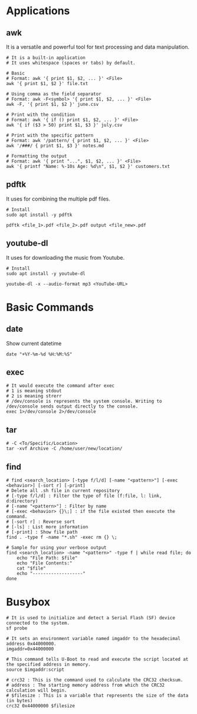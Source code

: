 <link rel="stylesheet" type="text/css" href="../styles.css">

# Applications
## awk
It is a versatile and powerful tool for text processing and data manipulation.
``` Shell
# It is a built-in application
# It uses whitespace (spaces or tabs) by default.

# Basic
# Format: awk '{ print $1, $2, ... }' <File>
awk '{ print $1, $2 }' file.txt

# Using comma as the field separator
# Format: awk -F<symbol> '{ print $1, $2, ... }' <File>
awk -F, '{ print $1, $2 }' june.csv

# Print with the condition
# Format: awk '{ if () print $1, $2, ... }' <File>
awk '{ if ($3 > 50) print $1, $3 }' july.csv

# Print with the specific pattern
# Format: awk '/pattern/ { print $1, $2, ... }' <File>
awk '/###/ { print $1, $3 }' notes.md

# Formatting the output
# Format: awk '{ print "...", $1, $2, ... }' <File>
awk '{ printf "Name: %-10s Age: %d\n", $1, $2 }' customers.txt
```

## pdftk
It uses for combining the multiple pdf files.
``` Shell
# Install
sudo apt install -y pdftk

pdftk <file_1>.pdf <file_2>.pdf output <file_new>.pdf
```

## youtube-dl
It uses for downloading the music from Youtube.
``` Shell
# Install
sudo apt install -y youtube-dl

youtube-dl -x --audio-format mp3 <YouTube-URL>
```

# Basic Commands
## date
Show current datetime
``` Shell
date "+%Y-%m-%d %H:%M:%S"
```

## exec
``` Shell
# It would execute the command after exec
# 1 is meaning stdout
# 2 is meaning strerr
# /dev/console is represents the system console. Writing to /dev/console sends output directly to the console.
exec 1>/dev/console 2>/dev/console
```

## tar
``` Shell
# -C <To/Specific/Location>
tar -xvf Archive -C /home/user/new/location/
```

## find
``` Shell
# find <search_location> [-type f/l/d] [-name "<pattern>"] [-exec <behavior>] [-sort r] [-print]
# Delete all .sh file in current repository
# [-type f/l/d] : Filter the type of file (f:file, l: link, d:directory)
# [-name "<pattern>"] : Filter by name
# [-exec <behavior> {}\;] : if the file existed then execute the command.
# [-sort r] : Reverse sort
# [-ls] : List more information
# [-print] : Show file path
find . -type f -name "*.sh" -exec rm {} \;

# Sample for using your verbose output 
find <search_location> -name "<pattern>" -type f | while read file; do 
    echo "File Path: $file"
    echo "File Contents:"
    cat "$file"
    echo "-------------------"
done
```

# Busybox
``` Shell
# It is used to initialize and detect a Serial Flash (SF) device connected to the system.
sf probe

# It sets an environment variable named imgaddr to the hexadecimal address 0x44000000.
imgaddr=0x44000000

# This command tells U-Boot to read and execute the script located at the specified address in memory.
source $imgaddr:script

# crc32 : This is the command used to calculate the CRC32 checksum.
# address : The starting memory address from which the CRC32 calculation will begin.
# $filesize : This is a variable that represents the size of the data (in bytes)
crc32 0x44000000 $filesize

```
